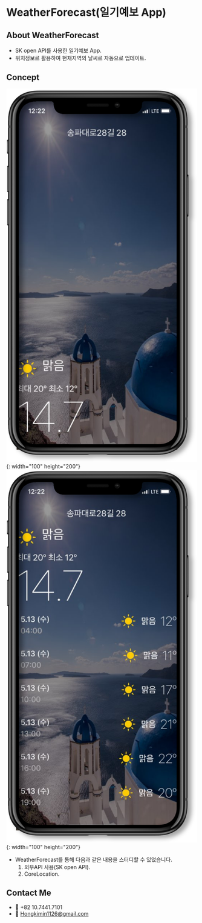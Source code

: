 # WeatherForecast(일기예보 App)

## About WeatherForecast
- SK open API를 사용한 일기예보 App.
- 위치정보르 활용하여 현재지역의 날씨르 자동으로 업데이트.

## Concept
![ex_screenshot](https://github.com/hongkimin1126/ImageUpload/blob/master/날씨앱사진/1.png?raw=true){: width="100" height="200"}
![ex_screenshot](https://github.com/hongkimin1126/ImageUpload/blob/master/날씨앱사진/2.png?raw=true){: width="100" height="200"}
- WeatherForecast를 통해 다음과 같은 내용을 스터디할 수 있었습니다.
  1. 외부API 사용(SK open API).
  2. CoreLocation.
  

## Contact Me
- 📱 +82 10.7441.7101
- 📧 Hongkimin1126@gmail.com
